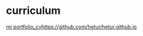 # curriculum
[mi portfolio_cv](https://github.com/hetur/hetur.github.io)https://github.com/hetur/hetur.github.io
